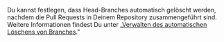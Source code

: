 Du kannst festlegen, dass Head-Branches automatisch gelöscht werden, nachdem die Pull Requests in Deinem Repository zusammengeführt sind. Weitere Informationen findest Du unter „[Verwalten des automatischen Löschens von Branches](/articles/managing-the-automatic-deletion-of-branches)."
